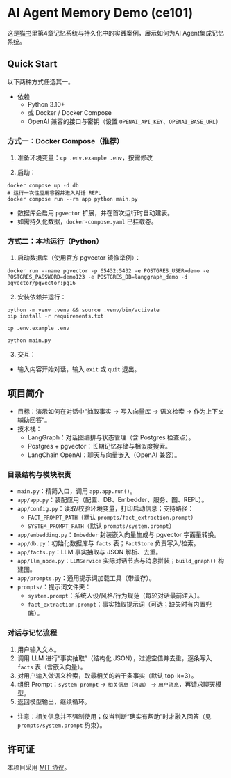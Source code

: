 # AI Agent Memory Demo (ce101)

这是[猫书](https://ce101.ifuryst.com/)里第4章记忆系统与持久化中的实践案例，展示如何为AI Agent集成记忆系统。

## Quick Start

以下两种方式任选其一。

- 依赖
  - Python 3.10+
  - 或 Docker / Docker Compose
  - OpenAI 兼容的接口与密钥（设置 `OPENAI_API_KEY`、`OPENAI_BASE_URL`）


### 方式一：Docker Compose（推荐）

1) 准备环境变量：`cp .env.example .env`，按需修改

2) 启动：

```
docker compose up -d db
# 运行一次性应用容器并进入对话 REPL
docker compose run --rm app python main.py
```

- 数据库会启用 `pgvector` 扩展，并在首次运行时自动建表。
- 如需持久化数据，`docker-compose.yaml` 已挂载卷。

### 方式二：本地运行（Python）

1) 启动数据库（使用官方 pgvector 镜像举例）：

```
docker run --name pgvector -p 65432:5432 -e POSTGRES_USER=demo -e POSTGRES_PASSWORD=demo123 -e POSTGRES_DB=langgraph_demo -d pgvector/pgvector:pg16
```

2) 安装依赖并运行：

```
python -m venv .venv && source .venv/bin/activate
pip install -r requirements.txt

cp .env.example .env

python main.py
```

3) 交互：
- 输入内容开始对话，输入 `exit` 或 `quit` 退出。


## 项目简介

- 目标：演示如何在对话中“抽取事实 → 写入向量库 → 语义检索 → 作为上下文辅助回答”。
- 技术栈：
  - LangGraph：对话图编排与状态管理（含 Postgres 检查点）。
  - Postgres + pgvector：长期记忆存储与相似度搜索。
  - LangChain OpenAI：聊天与向量嵌入（OpenAI 兼容）。

### 目录结构与模块职责

- `main.py`：精简入口，调用 `app.app.run()`。
- `app/app.py`：装配应用（配置、DB、Embedder、服务、图、REPL）。
- `app/config.py`：读取/校验环境变量，打印启动信息；支持路径：
  - `FACT_PROMPT_PATH`（默认 `prompts/fact_extraction.prompt`）
  - `SYSTEM_PROMPT_PATH`（默认 `prompts/system.prompt`）
- `app/embedding.py`：`Embedder` 封装嵌入向量生成与 pgvector 字面量转换。
- `app/db.py`：初始化数据库与 `facts` 表；`FactStore` 负责写入/检索。
- `app/facts.py`：LLM 事实抽取与 JSON 解析、去重。
- `app/llm_node.py`：`LLMService` 实际对话节点与消息拼装；`build_graph()` 构建图。
- `app/prompts.py`：通用提示词加载工具（带缓存）。
- `prompts/`：提示词文件夹：
  - `system.prompt`：系统人设/风格/行为规范（每轮对话最前注入）。
  - `fact_extraction.prompt`：事实抽取提示词（可选；缺失时有内置兜底）。

### 对话与记忆流程

1) 用户输入文本。
2) 调用 LLM 进行“事实抽取”（结构化 JSON），过滤空值并去重，逐条写入 `facts` 表（含嵌入向量）。
3) 对用户输入做语义检索，取最相关的若干条事实（默认 top-k=3）。
4) 组织 Prompt：`system prompt` → `相关信息（可选）` → `用户消息`，再请求聊天模型。
5) 返回模型输出，继续循环。

- 注意：相关信息并不强制使用；仅当判断“确实有帮助”时才融入回答（见 `prompts/system.prompt` 约束）。

## 许可证

本项目采用 [MIT 协议](./LICENSE)。